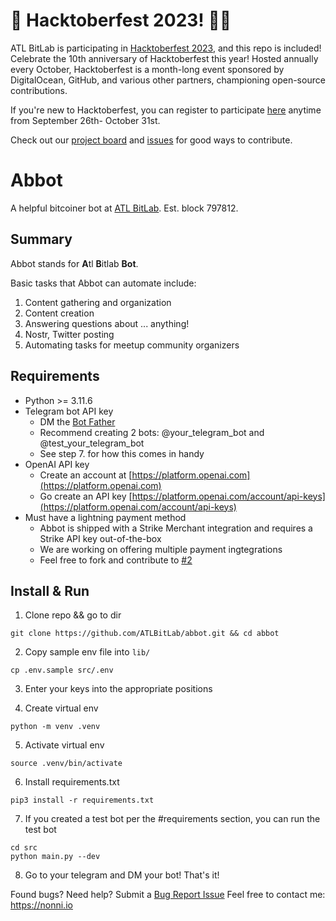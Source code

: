 # 🎃 Hacktoberfest 2023! 👨‍💻 
ATL BitLab is participating in [Hacktoberfest 2023](https://hacktoberfest.com/), and this repo is included! Celebrate the 10th anniversary of Hacktoberfest this year! Hosted annually every October, Hacktoberfest is a month-long event sponsored by DigitalOcean, GitHub, and various other partners, championing open-source contributions.

If you're new to Hacktoberfest, you can register to participate [here](https://hacktoberfest.com/auth/) anytime from September 26th- October 31st.

Check out our [project board](https://github.com/orgs/ATLBitLab/projects/1) and [issues](https://github.com/ATLBitLab/open-abbot/issues) for good ways to contribute.

# Abbot
A helpful bitcoiner bot at [ATL BitLab](https://atlbitlab.com/abbot). Est. block 797812.

## Summary
Abbot stands for **A**tl **B**itlab **Bot**. 

Basic tasks that Abbot can automate include:
1. Content gathering and organization
2. Content creation
3. Answering questions about ... anything!
4. Nostr, Twitter posting
5. Automating tasks for meetup community organizers

## Requirements
- Python >= 3.11.6 
- Telegram bot API key
  - DM the [Bot Father](https://www.telegram.me/BotFather)
  - Recommend creating 2 bots: @your_telegram_bot and @test_your_telegram_bot
  - See step 7. for how this comes in handy
- OpenAI API key
  - Create an account at [https://platform.openai.com](https://platform.openai.com) 
  - Go create an API key [https://platform.openai.com/account/api-keys](https://platform.openai.com/account/api-keys)
- Must have a lightning payment method
  - Abbot is shipped with a Strike Merchant integration and requires a Strike API key out-of-the-box
  - We are working on offering multiple payment ingtegrations
  - Feel free to fork and contribute to [#2](https://github.com/ATLBitLab/abbot/issues/2)

## Install & Run
1. Clone repo && go to dir
```
git clone https://github.com/ATLBitLab/abbot.git && cd abbot
```

2. Copy sample env file into `lib/`
```
cp .env.sample src/.env
```

3. Enter your keys into the appropriate positions

4. Create virtual env
```
python -m venv .venv
```

5. Activate virtual env
```
source .venv/bin/activate
```

6. Install requirements.txt
```
pip3 install -r requirements.txt
```

7. If you created a test bot per the #requirements section, you can run the test bot
```
cd src
python main.py --dev
```

8. Go to your telegram and DM your bot! That's it!

Found bugs? Need help? Submit a [Bug Report Issue](https://github.com/ATLBitLab/abbot/issues/new?assignees=&labels=&projects=&template=bug_report.md&title=)
Feel free to contact me: https://nonni.io
